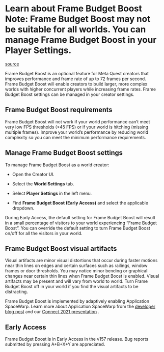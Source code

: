 # Learn about Frame Budget Boost **Note**: Frame Budget Boost may not be suitable for all worlds. You can manage Frame Budget Boost in your Player Settings.

[source](https://developers.meta.com/horizon-worlds/learn/documentation/save-optimize-and-publish/frame-budget-boost)

Frame Budget Boost is an optional feature for Meta Quest creators that improves performance and frame rate of up to 72 frames per second. Frame Budget Boost will enable creators to build larger, more complex worlds with higher concurrent players while increasing frame rates. Frame Budget Boost settings can be managed in your creator settings.

## Frame Budget Boost requirements

Frame Budget Boost will not work if your world performance can’t meet very low FPS thresholds (<45 FPS) or if your world is hitching (missing multiple frames). Improve your world’s performance by reducing world complexity so you can meet the minimum performance requirements.

## Manage Frame Budget Boost settings

To manage Frame Budget Boost as a world creator:

*   Open the Creator UI.

*   Select the **World Settings** tab.

*   Select **Player Settings** in the left menu.

*   Find **Frame Budget Boost (Early Access)** and select the applicable dropdown.

During Early Access, the default setting for Frame Budget Boost will result in a small percentage of visitors to your world experiencing “Frame Budget Boost”. You can override the default setting to turn Frame Budget Boost on/off for all the visitors in your world.

## Frame Budget Boost visual artifacts

Visual artifacts are minor visual distortions that occur during faster motions near thin lines on edges and certain surfaces such as railings, window frames or door thresholds. You may notice minor bending or graphical changes near certain thin lines when Frame Budget Boost is enabled. Visual artifacts may be present and will vary from world to world. Turn Frame Budget Boost off in your world if you find the visual artifacts to be distracting.

Frame Budget Boost is implemented by adaptively enabling Application SpaceWarp. Learn more about Application SpaceWarp from the [developer blog post](https://developers.meta.com/horizon/blog/introducing-application-spacewarp/) and our [Connect 2021 presentation](https://www.facebook.com/watch/?v=2968524790068355) .

## Early Access

Frame Budget Boost is in Early Access in the v157 release. Bug reports submitted by pressing A+B+X+Y are appreciated.

 

 

 

 

 

 

 

 

 

 

 

 

 

 

 

 

 

 

 

 

 

 

 

 

 

 

 

 

 

 

 

 

 

 

 

 

 

 

 

 

 